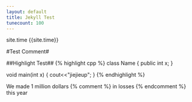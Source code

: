 ```yaml
---
layout: default
title: Jekyll Test
tunecount: 100
---
```

site.time
{{site.time}} 

#Test Comment#

##Highlight Test##
{% highlight cpp %}
class Name
{
	public int x;
}

void main(int x)
{
	cout<<"jiejieup";
}
{% endhighlight %}

We made 1 million dollars {% comment %} in losses {% endcomment %} this year



